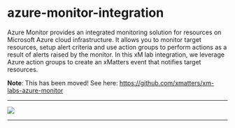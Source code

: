 # azure-monitor-integration
Azure Monitor provides an integrated monitoring solution for resources on Microsoft Azure cloud infrastructure. It allows you to monitor target resources, setup alert criteria and use action groups to perform actions as a result of  alerts raised by the monitor. In this xM lab integration, we leverage Azure action groups to create an xMatters event that notifies target resources. 

**Note**: This has been moved! See here: https://github.com/xmatters/xm-labs-azure-monitor

---------

<kbd>
  <img src="https://github.com/xmatters/xMatters-Labs/raw/master/media/disclaimer.png">
</kbd>

---------
